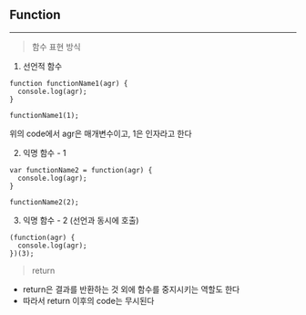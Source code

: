 ## Function
---
> 함수 표현 방식


1. 선언적 함수
```
function functionName1(agr) {
  console.log(agr);
}

functionName1(1);
```
위의 code에서 agr은 매개변수이고, 1은 인자라고 한다


2. 익명 함수 - 1
```
var functionName2 = function(agr) {
  console.log(agr);
}

functionName2(2);
```


3. 익명 함수 - 2 (선언과 동시에 호출)
```
(function(agr) {
  console.log(agr);
})(3);
```


> return
* return은 결과를 반환하는 것 외에 함수를 중지시키는 역할도 한다
* 따라서 return 이후의 code는 무시된다
